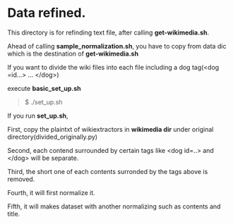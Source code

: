 # Data refined. 

This directory is for refinding text file, after calling **get-wikimedia.sh**.

Ahead of calling **sample_normalization.sh**, you have to copy from data dic which is the destination of **get-wikimedia.sh**


If you want to divide the wiki files into each file including a dog tag(\<dog =id...\> ... \</dog\>)


execute **basic_set_up.sh**

> $ ./set_up.sh


If you run **set_up.sh**, 

First, copy the plaintxt of wikiextractors in **wikimedia dir** under original directory(divided_originally.py)

Second, each contend surrounded by certain tags like \<dog id=..\> and \</dog\> will be separate. 

Third, the short one of each contents surronded by the tags above is removed. 

Fourth, it will first normalize it. 

Fifth, it will makes dataset with another normalizing such as contents and title. 

